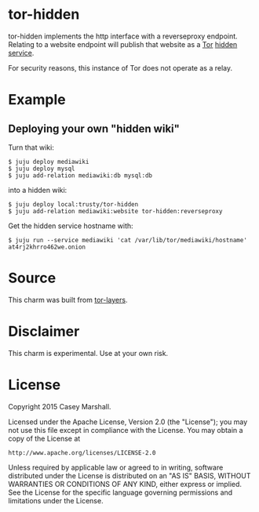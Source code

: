 # tor-hidden

tor-hidden implements the http interface with a reverseproxy endpoint. Relating
to a website endpoint will publish that website as a
[Tor](https://www.torproject.org/) [hidden service](https://tor.eff.org/docs/tor-hidden-service.html.en).

For security reasons, this instance of Tor does not operate as a relay.

# Example

## Deploying your own "hidden wiki"

Turn that wiki:

```
$ juju deploy mediawiki
$ juju deploy mysql
$ juju add-relation mediawiki:db mysql:db
```

into a hidden wiki:

```
$ juju deploy local:trusty/tor-hidden
$ juju add-relation mediawiki:website tor-hidden:reverseproxy
```

Get the hidden service hostname with:

```
$ juju run --service mediawiki 'cat /var/lib/tor/mediawiki/hostname'
at4rj2khrro462we.onion
```

# Source

This charm was built from [tor-layers](https://github.com/cmars/tor-layers).

# Disclaimer

This charm is experimental. Use at your own risk.

# License

Copyright 2015 Casey Marshall.

Licensed under the Apache License, Version 2.0 (the "License");
you may not use this file except in compliance with the License.
You may obtain a copy of the License at

    http://www.apache.org/licenses/LICENSE-2.0

Unless required by applicable law or agreed to in writing, software
distributed under the License is distributed on an "AS IS" BASIS,
WITHOUT WARRANTIES OR CONDITIONS OF ANY KIND, either express or implied.
See the License for the specific language governing permissions and
limitations under the License.

